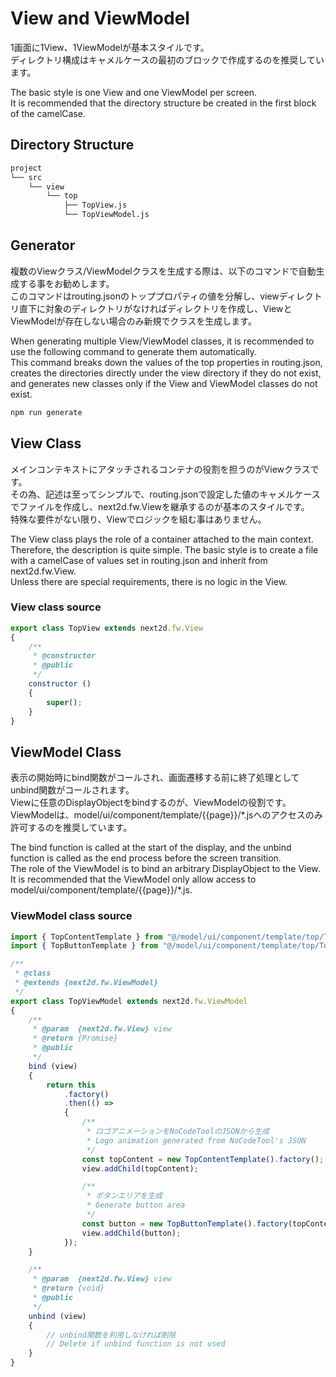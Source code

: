 # View and ViewModel

1画面に1View、1ViewModelが基本スタイルです。  
ディレクトリ構成はキャメルケースの最初のブロックで作成するのを推奨しています。  

The basic style is one View and one ViewModel per screen.  
It is recommended that the directory structure be created in the first block of the camelCase.  

## Directory Structure

```sh
project
└── src
    └── view
        └── top
            ├── TopView.js
            └── TopViewModel.js
```

## Generator

複数のViewクラス/ViewModelクラスを生成する際は、以下のコマンドで自動生成する事をお勧めします。  
このコマンドはrouting.jsonのトッププロパティの値を分解し、viewディレクトリ直下に対象のディレクトリがなければディレクトリを作成し、ViewとViewModelが存在しない場合のみ新規でクラスを生成します。  

When generating multiple View/ViewModel classes, it is recommended to use the following command to generate them automatically.  
This command breaks down the values of the top properties in routing.json, creates the directories directly under the view directory if they do not exist, and generates new classes only if the View and ViewModel classes do not exist.

```sh
npm run generate
```

## View Class
メインコンテキストにアタッチされるコンテナの役割を担うのがViewクラスです。\
その為、記述は至ってシンプルで、routing.jsonで設定した値のキャメルケースでファイルを作成し、next2d.fw.Viewを継承するのが基本のスタイルです。\
特殊な要件がない限り、Viewでロジックを組む事はありません。

The View class plays the role of a container attached to the main context.  
Therefore, the description is quite simple. The basic style is to create a file with a camelCase of values set in routing.json and inherit from next2d.fw.View.  
Unless there are special requirements, there is no logic in the View.  

### View class source

```javascript
export class TopView extends next2d.fw.View
{
    /**
     * @constructor
     * @public
     */
    constructor ()
    {
        super();
    }
}
```

## ViewModel Class
表示の開始時にbind関数がコールされ、画面遷移する前に終了処理としてunbind関数がコールされます。  
Viewに任意のDisplayObjectをbindするのが、ViewModelの役割です。  
ViewModelは、model/ui/component/template/{{page}}/*.jsへのアクセスのみ許可するのを推奨しています。

The bind function is called at the start of the display, and the unbind function is called as the end process before the screen transition.  
The role of the ViewModel is to bind an arbitrary DisplayObject to the View.  
It is recommended that the ViewModel only allow access to model/ui/component/template/{{page}}/*.js.  

### ViewModel class source

```javascript
import { TopContentTemplate } from "@/model/ui/component/template/top/TopContentTemplate";
import { TopButtonTemplate } from "@/model/ui/component/template/top/TopButtonTemplate";

/**
 * @class
 * @extends {next2d.fw.ViewModel}
 */
export class TopViewModel extends next2d.fw.ViewModel
{
    /**
     * @param  {next2d.fw.View} view
     * @return {Promise}
     * @public
     */
    bind (view)
    {
        return this
            .factory()
            .then(() =>
            {
                /**
                 * ロゴアニメーションをNoCodeToolのJSONから生成
                 * Logo animation generated from NoCodeTool's JSON
                 */
                const topContent = new TopContentTemplate().factory();
                view.addChild(topContent);

                /**
                 * ボタンエリアを生成
                 * Generate button area
                 */
                const button = new TopButtonTemplate().factory(topContent);
                view.addChild(button);
            });
    }

    /**
     * @param  {next2d.fw.View} view
     * @return {void}
     * @public
     */
    unbind (view)
    {
        // unbind関数を利用しなければ削除
        // Delete if unbind function is not used
    }
}
```

